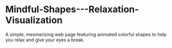 # Mindful-Shapes---Relaxation-Visualization
A simple, mesmerizing web page featuring animated colorful shapes to help you relax and give your eyes a break.
